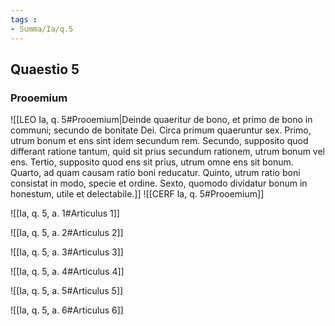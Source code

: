 ```yaml
---
tags : 
- Summa/Ia/q.5
---
```


## Quaestio 5

### Prooemium

![[LEO Ia, q. 5#Prooemium|Deinde quaeritur de bono, et primo de bono in communi; secundo de bonitate Dei. Circa primum quaeruntur sex. Primo, utrum bonum et ens sint idem secundum rem. Secundo, supposito quod differant ratione tantum, quid sit prius secundum rationem, utrum bonum vel ens. Tertio, supposito quod ens sit prius, utrum omne ens sit bonum. Quarto, ad quam causam ratio boni reducatur. Quinto, utrum ratio boni consistat in modo, specie et ordine. Sexto, quomodo dividatur bonum in honestum, utile et delectabile.]]
![[CERF Ia, q. 5#Prooemium]]

![[Ia, q. 5, a. 1#Articulus 1]]

![[Ia, q. 5, a. 2#Articulus 2]]

![[Ia, q. 5, a. 3#Articulus 3]]

![[Ia, q. 5, a. 4#Articulus 4]]

![[Ia, q. 5, a. 5#Articulus 5]]

![[Ia, q. 5, a. 6#Articulus 6]]

